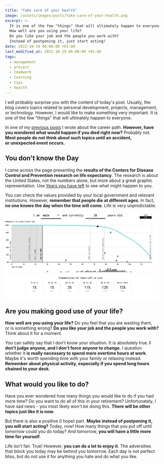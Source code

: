 ```yaml
---
title: "Take care of your health"
image: /assets/images/posts/take-care-of-your-health.png
excerpt: >-
  It is one of the few "things" that will ultimately happen to everyone.
  How well are you using your life?
  Do you like your job and the people you work with?
  Instead of postponing it, just start acting!
date: 2022-10-19 06:00:00 +01:00
last_modified_at: 2022-10-19 06:00:00 +01:00
tags:
  - management
  - project
  - teamwork
  - learning
  - tips
  - health
---
```


  I will probably surprise you with the content of today's post.
  Usually, the blog covers topics related to personal development, projects, management, or technology.
  However, I would like to make something very important.
  It is one of the few "things" that will ultimately happen to everyone.

  In one of my [previous posts](<{% post_url 2022-01-12-skills-development-as-the-best-investment-in-life %}>) I wrote about the career path.
  **However, have you wondered what would happen if you died right now?**
  Probably not.
  **Most people do not think about such topics until an accident, or unexpected event occurs.**

## You don't know the Day

  I came across the page presenting the **results of the Centers for Disease Control and Prevention research on life expectancy**.
  The research is about the United States, not the numbers alone, but more about a great graphic representation.
  Use [Years you have left](https://flowingdata.com/2015/09/23/years-you-have-left-to-live-probably/) to see what might happen to you.

  You can check the values provided by your local government and relevant institutions.
  However, **remember that people die at different ages**.
  In fact, **no one knows the day when the time will come**.
  Life is very unpredictable.

  ![Simulation of various times of death](/assets/images/take-care-of-your-health/simulation.png)

## Are you making good use of your life?

  **How well are you using your life?**
  Do you feel that you are wasting them, or is something wrong?
  **Do you like your job and the people you work with?**
  Think about it for a moment.

  You can safely say that I don't know your situation.
  It is absolutely true.
  **I don't judge anyone, and I don't force anyone to change.**
  I question whether it **is really necessary to spend more overtime hours at work**.
  Maybe it's worth spending time with your family or relaxing instead.
  **Remember about physical activity, especially if you spend long hours chained to your desk.**

## What would you like to do?

  Have you ever wondered how many things you would like to do if you had more time?
  Do you want to do all of this in your retirement?
  Unfortunately, I have sad news - you most likely won't be doing this.
  **There will be other topics just like it is now.**

  But there is also a positive (I hope) part.
  **Maybe instead of postponing it, you will start acting?**
  Today, now!
  How many things that you put off until tomorrow could you do today?
  And tomorrow, **you will have a little more time for yourself**.

  Life isn't fair.
  True!
  However, **you can do a lot to enjoy it**.
  The adversities that block you today may be behind you tomorrow.
  Each day is not perfect bliss, but do not use it for anything you hate and do what you like.
